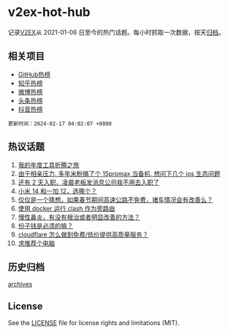 # v2ex-hot-hub

 记录[V2EX](https://www.v2ex.com/)从 2021-01-06 日至今的热门话题。每小时抓取一次数据，按天[归档](archives)。
 
 ## 相关项目

- [GitHub热榜](https://github.com/it985/github-hot-hub)
- [知乎热榜](https://github.com/it985/zhihu-hot-hub)
- [微博热榜](https://github.com/it985/weibo-hot-hub)
- [头条热榜](https://github.com/it985/toutiao-hot-hub)
- [抖音热榜](https://github.com/it985/douyin-hot-hub)


 `更新时间：2024-02-17 04:02:07 +0800`

## 热议话题

1. [我的年度工具折腾之旅](https://www.v2ex.com/t/1015804)
1. [由于相亲压力, 多年米粉搞了个 15promax 当备机, 想问下几个 ios 生态问题](https://www.v2ex.com/t/1015873)
1. [还有 2 天入职，凌晨老板发消息公司我不用去入职了](https://www.v2ex.com/t/1015805)
1. [小米 14 和一加 12，选哪个？](https://www.v2ex.com/t/1015854)
1. [仅仅是一个猜想，如果春节期间高速公路不免费，堵车情况会有改善么？](https://www.v2ex.com/t/1015800)
1. [使用 docker 运行 clash 作为旁路由](https://www.v2ex.com/t/1015815)
1. [慢性鼻炎，有没有根治或者明显改善的方法？](https://www.v2ex.com/t/1015809)
1. [份子钱是必须的嘛？](https://www.v2ex.com/t/1015812)
1. [cloudflare 怎么做到免费/低价提供高质量服务？](https://www.v2ex.com/t/1015855)
1. [求推荐个电脑](https://www.v2ex.com/t/1015820)

## 历史归档

[archives](archives)

## License

See the [LICENSE](LICENSE) file for license rights and limitations (MIT).
